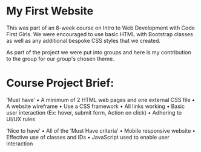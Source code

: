 # My First Website

This was part of an 8-week course on Intro to Web Development with Code First Girls.
We were encouraged to use basic HTML with Bootstrap classes as well as any additional bespoke CSS styles that we created.

As part of the project we were put into groups and here is my contribution to the group for our group's chosen theme.

# Course Project Brief:
‘Must have’
• A minimum of 2 HTML web pages and one external CSS file
• A website wireframe
• Use a CSS framework
• All links working
• Basic user interaction (Ex: hover, submit form, Action on click)
• Adhering to UI/UX rules

‘Nice to have’
• All of the ‘Must Have criteria’
• Mobile responsive website
• Effective use of classes and IDs
• JavaScript used to enable user interaction
